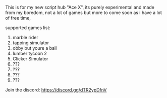 This is for my new script hub "Ace X", its purely experimental and made from my boredom, not a lot of games but more to come soon as i have a lot of free time, 


supported games list:

1. marble rider
2. tapping simulator
3. obby but youre a ball
4. lumber tycoon 2
5. Clicker Simulator
6. ???
7. ???
8. ???
9. ???

Join the discord: https://discord.gg/dTR2ypDfnV
